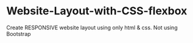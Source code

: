 # Website-Layout-with-CSS-flexbox
Create RESPONSIVE website layout using only html &amp; css. Not using Bootstrap 

